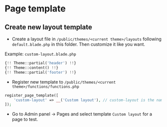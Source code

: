 # Page template

## Create new layout template
- Create a layout file in `/public/themes/<current theme>/layouts` following `default.blade.php` in this folder. Then customize it like you want.

Example: `custom-layout.blade.php`
```php
{!! Theme::partial('header') !!}
{!! Theme::content() !!}
{!! Theme::partial('footer') !!}
```

- Register new template to `/public/themes/<current theme>/functions/functions.php`

```php
register_page_template([
    'custom-layout' => __('Custom layout'), // custom-layout is the name of layout file.
]);
```

- Go to Admin panel -> Pages and select template `Custom layout` for a page to test.